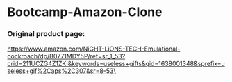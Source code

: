 # Bootcamp-Amazon-Clone

### Original product page:
https://www.amazon.com/NiGHT-LiONS-TECH-Emulational-cockroach/dp/B0771MDY5P/ref=sr_1_53?crid=211UCZG4Z1ZKI&keywords=useless+gifts&qid=1638001348&sprefix=useless+gif%2Caps%2C307&sr=8-53\
